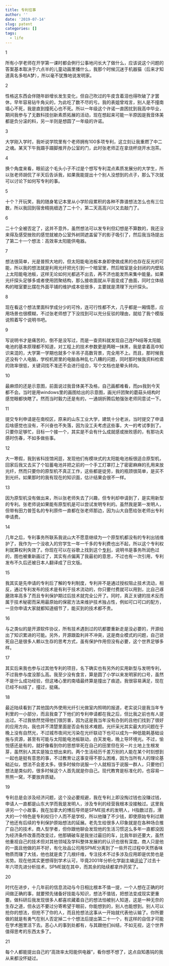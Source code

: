 ```yaml
---
title: 专利往事
author: ''
date: '2019-07-14'
slug: patent
categories: []
tags:
  - life
---
```


1 

所有小学老师在开学第一课时都会例行公事地问长大了做什么，应该说这个问题的答案基本取决于六点半的儿童动画里播什么，我那个时候沉迷于机器猫（后来才知道真名多啦A梦），所以毫不犹豫地说发明家。


2

性格这东西会伴随年龄增长发生变化，但自己吹过的牛皮含着泪也得吹破了才罢休，早年容易钻牛角尖的，为此吃了数不尽的亏。我的表姐曾戏言，别人是不撞南墙心不死，我是直到撞死心也不死。所以一年级这个许诺一直困扰到我高中毕业，期间我参与了无数科技创新素质拓展的活动，现在想起来可能一半原因是我音体美都是负分滚的料，另一半则是想圆了一年级的许诺。

3

大学刚入学时，我听说学院里有个老师拥有100多项专利，这立刻让我重燃了中二之魂。某天下午我蹑手蹑脚推开办公室的门，此时张老师正在拿烧杯烧开水泡茶。

4

换个角度来看，眼前这个毛头小子不过是个想写专利混点素质发展分的大学生，所以张老师胡侃了半天后告诉我，如果我能提出十个别人没想到的点子，那么下次就可以讨论下如何写专利的事。

5

十个？开玩笑，我的随身笔记本里从小学阶段累积的各种不靠谱想法怎么也有三位数，所以我回到宿舍精挑细选了二十个，第二天高高兴兴又去敲门了。

6

二十个全被否定了，这并不意外，虽然想法可以发专利但幻想是不算数的，我还没来得及感受挫败的感觉就被办公室外树阴遮盖留下的影子吸引了，然后我当场提出了第二十一个想法：高效率太阳能供电器。

7

想法很简单，光是普照大地的，但太阳能电池板本身即使做成黑的也存在反光的可能，所以我的想法就是利用光纤把光引到一个暗室里，然后暗室是全封闭的内壁贴上太阳能电池板，这样无论如何光都逃不出去，再不济也能发热来集中能量。如果光纤探头足够多或者使用团聚结构，那么接收面就从平面变成了曲面，同时立体结构的暗室要比摆在外面平铺的维护成本低很多，主要就是清理下光纤探头。

8

现在看这个想法里面科学成分少的可怜，连可行性都不大，几乎都是一厢情愿，应用场景也很模糊，不过张老师想了下没找到可以充分反驳的理由，就给了我个模版说照着写个说明书吧。

9

写说明书才是痛苦的，倒不是没写过，而是一查资料就发现自己连PN结等太阳能电池的基本原理都不知道，对工程上的技术参数更是两眼一抹黑，我是拿着高中知识来混的，大学第一学期也就多个半吊子高数背景，完全用不上。而且，那时候我还没有个人电脑，学校机房里的电脑各种乱七八糟的问题，同时那时候我资料检索的效率很低，关键词找不准还不会进行组合，写个文档也是晕头转向。

10

最麻烦的还是示意图，前面说过我音体美不及格，自己画都难看，而ps我到今天都不会。当时是用windows里的画图给出的示意图，画光纤团聚的蘑菇头结构时感觉眼都快瞎了。然而当时毅力还是有的，一通胡折腾后勉强张老师同意试一下。

11

提交专利申请是在南校区，原来的山东工业大学，建筑十分老派，当时提交了申请后啥感觉也没有，不兴奋也不失落，因为没工夫考虑这些事，大一的考试季到了。只要你足够忙，目标一个接一个，其实是不会有什么成就感或挫败感的，有那功夫感时伤春，不如多做些事。

12

大一寒假，我到省科技馆闲逛，发现他们有模块式的太阳能电池板很适合原型机，回家后我又去买了个铅蓄电池并把之前的一个手工灯罩打上了密密麻麻的孔用来放光纤，然而只要你的原型机不真正工作，这些都是徒劳，我的瓶颈很简单，是买不到光纤。如果那时的我有现在的知识面，估计结果会很不一样。

13

因为原型机没有做出来，所以张老师失去了兴趣，但专利却申请到了，是实用新型的专利。张老师说如果能有原型机是可以尝试发明专利的。虽然我是第一发明人，但带有田力普签名的专利原件一直都在张老师那边，因为山大自愿给张老师出专利申请费。

14

几年之后，专利事务所联系我说山大不愿意继续为一个原型机都没有的专利出钱维护了，我作为一个没收入的穷学生一年一千多的专利费也出不起，所以这个专利权利就算权利失效了。你现在可以在谷歌上找到这个[专利](https://patents.google.com/patent/CN201004609Y)，说明书是事务所润色过的，图也被重新画过了，其实有点偏离了我最初的意思，不过也有一次引用，专利发布不久后还被日本人翻译成了日文版。

15

我其实是先申请的专利后了解的专利制度，专利并不是通过授权阻止技术流动，相反，通过专利发布的技术是有利于技术流动的，你只要付费就可以用到，比自己琢磨效率高多了而且专利保护期过后技术就完全公开了。同时，真正关键的技术反而属于技术秘密而采用最原始的保密方法来维护技术独占性，例如可口可口的配方，一旦你申请大家就都知道细节了，能买到的技术都不贵。

16

与之类似的是开源软件协议，所有技术遇到过的坑都要重新走是没必要的，开源给出了知识累进的可能。另外，开源跟盈利并不冲突，这是商业模式的问题，自己锁死自己是很多人赖以生存的思考方式，虽有保护作用但没有必要，这个世界足够多样。

17

其实后来我也参与过其他专利的项目，名下确实也有另外的实用新型与发明专利，不过我参与度没那么高。我至少没有食言，算是圆了小学以来发明家的口号，虽然不是什么成功经验，但这堵心里的南墙最终算是撞出了痕迹。我很容易满足，现在已经不纠结了，撞过，挺痛。

18

最近陆续看到了其他国内外使用光纤引光做室内照明的报道，老实说只是我当年专利里的一小部分，而且我查了下他们的专利申请都在我之后，但比我之前也有人提出过。不过我依然觉得他们很厉害，因为这是我当年没有办到的且他们找到了很好的应用方向，我也并不清楚里面是否会有技术难题。光纤采光其实最大的问题在于晚上没有自然光，不过城市夜间光污染在光纤联动下也可以成为一种低能耗基础设施与资源，甚至有可能与太阳能电池板联动，白天发电，晚上导环境光。不过，愉悦感还是有的，就好像看到你的思想旱死在自己的田里但在另一片土地上生根发芽，虽然别人其实是独立想出来的。两个生活经历千差万别的人能在某个时刻想到一起也是挺有意思的事，不过教育让这事变得不那么困难，因为当所有人的理论基础近似，想法不会差太多。很多时候你说服一个人就相当于说服一群人，只要他们想法是类似的，很多时候这个人首先就是你自己。现代教育是标准化的，也容易一熊熊一窝，不要放弃质疑。

19

专利总是会涉及经济问题，这个没必要规避，我在专利上即没掏过钱也没赚过钱，申请人一直都是山东大学而我是发明人，涉及专利的经营我根本没接触过。这里我讲另一个小故事，我在加拿大的博后导师是SPME技术的发明人，H指数过百，滑大的一个特色是专利权归个人而不是学校，所以他赚了不少钱，即使原始专利过期了他还有后续的专利保护原始想法的延展。老先生给很多人印象就是在各种场合推广自己的技术，商人型学者，但你跟他聊会发现他的生活习惯这么多年一直都没因为经济条件改善而改变过，他那辆破车是我坐过最旧的车，比我年龄还要大，虽然他重视自己的技术但对其他领域及学科整体发展的的认识也很有深度。商人只是他的一面且他做的并不好，有化妆品公司用SPME分离到了一些开花过程中天然香味物质而赚了大钱，他也就是卖了几根纤维，专注技术不过多涉及应用即是优势也是劣势。现在他其实更想得到学术认可，毕竟2001年分析化学副主编[评论](https://pubs.acs.org/doi/pdf/10.1021/ac012642q)了过去十年六项先进分析技术，SPME就在其中，而其余的陆续都拿炸药奖了。

20

时代在进步，十几年前的信息流动与今日相比根本不值一提，一个人想在正确的时间做正确的事，就要预先储备好技能与知识，想法不值钱，把想法变成现实更重要。做科研后我发现很多人都喜欢藏着自己的想法怕被别人知道，这是一种无奈的生存之道，但永远不要过分寄希望于眼前，你能想到的，别人也能想到。别人可以抢你的想法，但抢不了你的人，而且抢想法这事从一开始就代表他认输了。你所要做的就是有勇气在别人否定掉二十个想法后提出第二十一个，有这样的自信才可能在学术圈里活下去。恶心人的事到处都有，与其跟他们纠结，不如无视，这个世界值得思考的东西太多了。

21

每个人都能提出自己的“高效率太阳能供电器”，看你想不想了，这点自知愚钝的我从来都没怀疑过。
